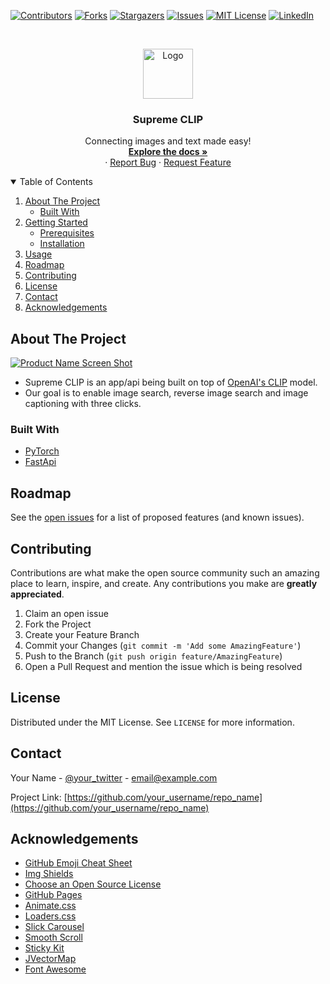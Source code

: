 <!-- PROJECT SHIELDS -->
<!--
-->
[![Contributors][contributors-shield]][contributors-url]
[![Forks][forks-shield]][forks-url]
[![Stargazers][stars-shield]][stars-url]
[![Issues][issues-shield]][issues-url]
[![MIT License][license-shield]][license-url]
[![LinkedIn][linkedin-shield]][linkedin-url]



<!-- PROJECT LOGO -->
<br />
<p align="center">
  <a href="https://github.com/BetaLabs-IIITKottayam/supreme-CLIP">
    <img src="images/logo.png" alt="Logo" width="80" height="80">
  </a>

  <h3 align="center">Supreme CLIP</h3>

  <p align="center">
    Connecting images and text made easy!
    <br />
    <a href="https://github.com/BetaLabs-IIITKottayam/supreme-CLIP"><strong>Explore the docs »</strong></a>
    <br />
    ·
    <a href="https://github.com/BetaLabs-IIITKottayam/supreme-CLIP/issues">Report Bug</a>
    ·
    <a href="https://github.com/BetaLabs-IIITKottayam/supreme-CLIP/issues">Request Feature</a>
  </p>
</p>



<!-- TABLE OF CONTENTS -->
<details open="open">
  <summary>Table of Contents</summary>
  <ol>
    <li>
      <a href="#about-the-project">About The Project</a>
      <ul>
        <li><a href="#built-with">Built With</a></li>
      </ul>
    </li>
    <li>
      <a href="#getting-started">Getting Started</a>
      <ul>
        <li><a href="#prerequisites">Prerequisites</a></li>
        <li><a href="#installation">Installation</a></li>
      </ul>
    </li>
    <li><a href="#usage">Usage</a></li>
    <li><a href="#roadmap">Roadmap</a></li>
    <li><a href="#contributing">Contributing</a></li>
    <li><a href="#license">License</a></li>
    <li><a href="#contact">Contact</a></li>
    <li><a href="#acknowledgements">Acknowledgements</a></li>
  </ol>
</details>



<!-- ABOUT THE PROJECT -->
## About The Project

[![Product Name Screen Shot][product-screenshot]](https://example.com)

* Supreme CLIP is an app/api being built on top of [OpenAI's CLIP](https://openai.com/blog/clip/) model. 
* Our goal is to enable image search, reverse image search and image captioning with three clicks.

### Built With
* [PyTorch](https://pytorch.org/)
* [FastApi](https://fastapi.tiangolo.com/)




<!-- GETTING STARTED 
## Getting Started

This is an example of how you may give instructions on setting up your project locally.
To get a local copy up and running follow these simple example steps. -->
<!--
### Prerequisites

This is an example of how to list things you need to use the software and how to install them.
* npm
  ```sh
  npm install npm@latest -g
  ```

### Installation

1. Get a free API Key at [https://example.com](https://example.com)
2. Clone the repo
   ```sh
   git clone https://github.com/your_username_/Project-Name.git
   ```
3. Install NPM packages
   ```sh
   npm install
   ```
4. Enter your API in `config.js`
   ```JS
   const API_KEY = 'ENTER YOUR API';
   ```
-->
<!-- ROADMAP -->
## Roadmap

See the [open issues](https://github.com/BetaLabs-IIITKottayam/supreme-CLIP/issues) for a list of proposed features (and known issues).



<!-- CONTRIBUTING -->
## Contributing

Contributions are what make the open source community such an amazing place to learn, inspire, and create. Any contributions you make are **greatly appreciated**.

1. Claim an open issue 
2. Fork the Project
3. Create your Feature Branch
4. Commit your Changes (`git commit -m 'Add some AmazingFeature'`)
5. Push to the Branch (`git push origin feature/AmazingFeature`)
7. Open a Pull Request and mention the issue which is being resolved



<!-- LICENSE -->
## License

Distributed under the MIT License. See `LICENSE` for more information.



<!-- CONTACT -->
## Contact

Your Name - [@your_twitter](https://twitter.com/your_username) - email@example.com

Project Link: [https://github.com/your_username/repo_name](https://github.com/your_username/repo_name)



<!-- ACKNOWLEDGEMENTS -->
## Acknowledgements
* [GitHub Emoji Cheat Sheet](https://www.webpagefx.com/tools/emoji-cheat-sheet)
* [Img Shields](https://shields.io)
* [Choose an Open Source License](https://choosealicense.com)
* [GitHub Pages](https://pages.github.com)
* [Animate.css](https://daneden.github.io/animate.css)
* [Loaders.css](https://connoratherton.com/loaders)
* [Slick Carousel](https://kenwheeler.github.io/slick)
* [Smooth Scroll](https://github.com/cferdinandi/smooth-scroll)
* [Sticky Kit](http://leafo.net/sticky-kit)
* [JVectorMap](http://jvectormap.com)
* [Font Awesome](https://fontawesome.com)





<!-- MARKDOWN LINKS & IMAGES -->
<!-- https://www.markdownguide.org/basic-syntax/#reference-style-links -->
[contributors-shield]: https://img.shields.io/github/contributors/BetaLabs-IIITKottayam/supreme-CLIP.svg?style=for-the-badge
[contributors-url]: https://github.com/BetaLabs-IIITKottayam/supreme-CLIP/graphs/contributors
[forks-shield]: https://img.shields.io/github/forks/BetaLabs-IIITKottayam/supreme-CLIP.svg?style=for-the-badge
[forks-url]: https://github.com/BetaLabs-IIITKottayam/supreme-CLIP/network/members
[stars-shield]: https://img.shields.io/github/stars/BetaLabs-IIITKottayam/supreme-CLIP.svg?style=for-the-badge
[stars-url]: https://github.com/BetaLabs-IIITKottayam/supreme-CLIP/stargazers
[issues-shield]: https://img.shields.io/github/issues/BetaLabs-IIITKottayam/supreme-CLIP.svg?style=for-the-badge
[issues-url]: https://github.com/BetaLabs-IIITKottayam/supreme-CLIP/issues
[license-shield]: https://img.shields.io/github/license/BetaLabs-IIITKottayam/supreme-CLIP.svg?style=for-the-badge
[license-url]: https://github.com/BetaLabs-IIITKottayam/supreme-CLIP/blob/master/LICENSE.txt
[linkedin-shield]: https://img.shields.io/badge/-LinkedIn-black.svg?style=for-the-badge&logo=linkedin&colorB=555
[linkedin-url]: https://linkedin.com/in/othneildrew
[product-screenshot]: images/screenshot.png
